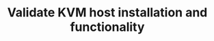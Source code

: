 ---
menu:
  sidebar:
    identifier: validar-host-kvm
    name: Validate KVM host
    parent: instalacion-kvm
    weight: 2
title: Validate KVM host installation and functionality
---